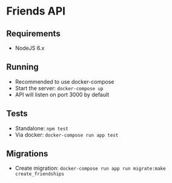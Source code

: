 # Friends API

## Requirements

- NodeJS 6.x

## Running

- Recommended to use docker-compose
- Start the server: `docker-compose up`
- API will listen on port 3000 by default

## Tests

- Standalone: `npm test`
- Via docker: `docker-compose run app test`   

## Migrations

- Create migration: `docker-compose run app run migrate:make create_friendships`
